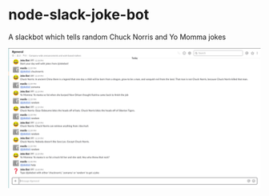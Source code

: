 # node-slack-joke-bot
A slackbot which tells random Chuck Norris and Yo Momma jokes

![](https://github.com/abel-masila/node-slack-joke-bot/blob/master/img/bot.png "Bot")
